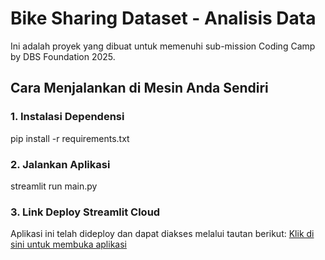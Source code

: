 # Bike Sharing Dataset - Analisis Data

Ini adalah proyek yang dibuat untuk memenuhi sub-mission Coding Camp by DBS Foundation 2025.

## Cara Menjalankan di Mesin Anda Sendiri

### 1. Instalasi Dependensi
pip install -r requirements.txt

### 2. Jalankan Aplikasi
streamlit run main.py

### 3. Link Deploy Streamlit Cloud
Aplikasi ini telah dideploy dan dapat diakses melalui tautan berikut:
[Klik di sini untuk membuka aplikasi](https://bike-sharing-data-analysis-dbs.streamlit.app/)

